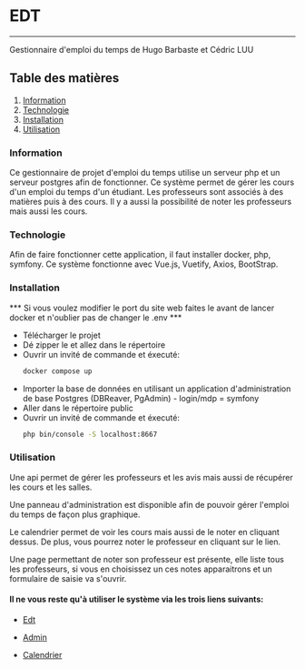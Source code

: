 # EDT
***
Gestionnaire d'emploi du temps de Hugo Barbaste et Cédric LUU

## Table des matières
1. [Information](#information)
2. [Technologie](#technologie)
3. [Installation](#installation)
4. [Utilisation](#utilisation)


### Information
Ce gestionnaire de projet d'emploi du temps utilise un serveur php et un serveur postgres afin de fonctionner.
Ce système permet de gérer les cours d'un emploi du temps d'un étudiant. Les professeurs sont associés à des matières puis à des cours. Il y a aussi la possibilité de noter les professeurs mais aussi les cours.

### Technologie
Afin de faire fonctionner cette application, il faut installer docker, php, symfony.
Ce système fonctionne avec Vue.js, Vuetify, Axios, BootStrap.

### Installation
*** Si vous voulez modifier le port du site web faites le avant de lancer docker et n'oublier pas de changer le .env *** 
- Télécharger le projet
- Dé zipper le et allez dans le répertoire
- Ouvrir un invité de commande et éxecuté: 
    ```sh
    docker compose up 
    ```
- Importer la base de données en utilisant un application d'administration de base Postgres (DBReaver, PgAdmin) -  login/mdp = symfony
- Aller dans le répertoire public
- Ouvrir un invité de commande et éxecuté:
    ```sh
    php bin/console -S localhost:8667 
    ```

### Utilisation
Une api permet de gérer les professeurs et les avis mais aussi de récupérer les cours et les salles.

Une panneau d'administration est disponible afin de pouvoir gérer l'emploi du temps de façon plus graphique.

Le calendrier permet de voir les cours mais aussi de le noter en cliquant dessus. De plus, vous pourrez noter le professeur en cliquant sur le lien.

Une page permettant de noter son professeur est présente, elle liste tous les professeurs, si vous en choisissez un ces notes apparaitrons et un formulaire de saisie va s'ouvrir.



#### Il ne vous reste qu'à utiliser le système via les trois liens suivants:
- [Edt]
- [Admin]
- [Calendrier]


   [Admin]: <http://localhost:8667/admin>
   [Edt]: <http://localhost:8667/edt.php>
   [Calendrier]: <http://localhost:8667/edt.php>

